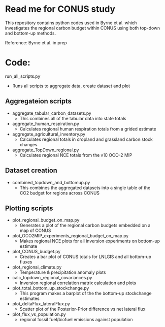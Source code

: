 # Read me for CONUS study

This repository contains python codes used in Byrne et al. which investigates the regional carbon budget within CONUS using both top-down and bottom-up methods.


Reference:
Byrne et al. in prep

# Code:

run_all_scripts.py
  - Runs all scripts to aggregate data, create dataset and plot

## Aggregateion scripts
  - aggregate_tabular_carbon_datasets.py
     - This combines all of the tabular data into state totals
  - aggregate_human_respiration.py
     - Calculates regional human respiration totals from a grided estimate
  - aggregate_agricultural_inventory.py
     - Calculates regional totals in cropland and grassland carbon stock changes
  - aggregate_TopDown_regional.py
     - Calculates regional NCE totals from the v10 OCO-2 MIP

## Dataset creation
  - combined_topdown_and_bottomup.py
     - This combines the aggregated datasets into a single table of the CO2 budget for regions across CONUS

## Plotting scripts
  - plot_regional_budget_on_map.py
     - Generates a plot of the regional carbon budgets embedded on a map of CONUS
  - plot_OCO2MIP_experiments_regional_budget_on_map.py
     - Makes regional NCE plots for all inversion experiments on bottom-up estimate
  - plot_CONUS_budget.py
     - Creates a bar plot of CONUS totals for LNLGIS and all bottom-up fluxes
  - plot_regional_climate.py
     - Temperature & precipitation anomaly plots
  - calc_topdown_regional_covariances.py
     - Inversion regional correlation matrix calculation and plots
  - plot_total_bottom_up_stockchange.py
     - This program makes a barplot of the the bottom-up stockchange estimates
  - plot_deltaFlux_lateralFlux.py
     - Scatter plot of the Posterior-Prior difference vs net lateral flux
  - plot_flux_vs_population.py
     - regional fossil fuel/biofuel emissions against population 
